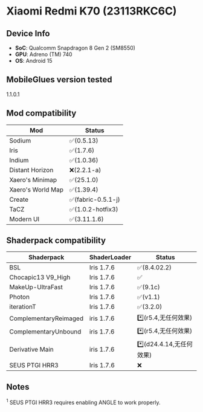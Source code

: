 <!-- markdownlint-disable MD033 -->

# Xiaomi Redmi K70 (23113RKC6C)

## Device Info

- **SoC**: Qualcomm Snapdragon 8 Gen 2 (SM8550)
- **GPU**: Adreno (TM) 740
- **OS**: Android 15

## MobileGlues version tested

1.1.0.1
## Mod compatibility
| **Mod**           | **Status**         |
| ----------------- | ------------------ |
| Sodium            | ✅(0.5.13)         |
| Iris              | ✅(1.7.6)          |
| Indium            | ✅(1.0.36)         |
| Distant Horizon   | ❌(2.2.1-a)        |
| Xaero's Minimap   | ✅(25.1.0)         |
| Xaero's World Map | ✅(1.39.4)         |
| Create            | ✅(fabric-0.5.1-j) |
| TaCZ              | ✅(1.0.2-hotfix3)  |
| Modern UI         | ✅(3.11.1.6)       |

## Shaderpack compatibility

| **Shaderpack**        | **ShaderLoader** | **Status**               |
| --------------------- | ---------------- | ------------------------ |
| BSL                   | Iris 1.7.6       | ✅(8.4.02.2)             |
| Chocapic13 V9_High    | Iris 1.7.6       | ✅                       |
| MakeUp-UltraFast      | Iris 1.7.6       | ✅(9.1c)                 |
| Photon                | Iris 1.7.6       | ✅(v1.1)                 |
| iterationT            | Iris 1.7.6       | ✅(3.2.0)                |
| ComplementaryReimaged | iris 1.7.6       | \*️⃣(r5.4,无任何效果)     |
| ComplementaryUnbound  | iris 1.7.6       | \*️⃣(r5.4,无任何效果)     |
| Derivative Main       | iris 1.7.6       | \*️⃣(d24.4.14,无任何效果) |
| SEUS PTGI HRR3        | Iris 1.7.6       | ❌                       |

## Notes

<sup>1</sup> SEUS PTGI HRR3 requires enabling ANGLE to work properly.
